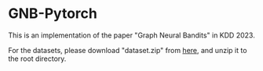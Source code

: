 # GNB-Pytorch

This is an implementation of the paper "Graph Neural Bandits" in KDD 2023.

For the datasets, please download "dataset.zip" from [here](https://www.google.com), and unzip it to the root directory.


